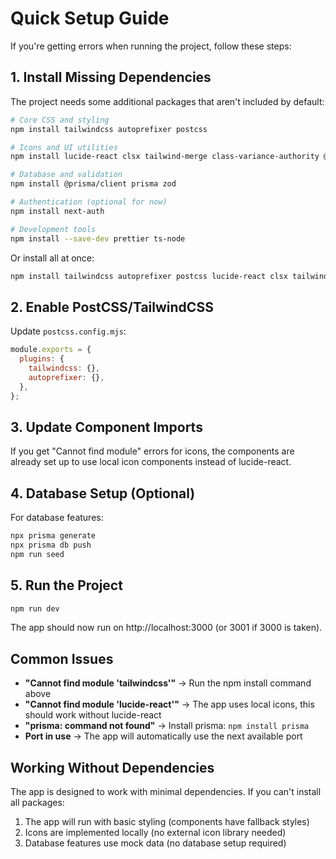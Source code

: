 # Quick Setup Guide

If you're getting errors when running the project, follow these steps:

## 1. Install Missing Dependencies

The project needs some additional packages that aren't included by default:

```bash
# Core CSS and styling
npm install tailwindcss autoprefixer postcss

# Icons and UI utilities
npm install lucide-react clsx tailwind-merge class-variance-authority @radix-ui/react-slot

# Database and validation
npm install @prisma/client prisma zod

# Authentication (optional for now)
npm install next-auth

# Development tools
npm install --save-dev prettier ts-node
```

Or install all at once:
```bash
npm install tailwindcss autoprefixer postcss lucide-react clsx tailwind-merge class-variance-authority @radix-ui/react-slot @prisma/client prisma zod next-auth prettier ts-node
```

## 2. Enable PostCSS/TailwindCSS

Update `postcss.config.mjs`:
```javascript
module.exports = {
  plugins: {
    tailwindcss: {},
    autoprefixer: {},
  },
};
```

## 3. Update Component Imports

If you get "Cannot find module" errors for icons, the components are already set up to use local icon components instead of lucide-react.

## 4. Database Setup (Optional)

For database features:
```bash
npx prisma generate
npx prisma db push
npm run seed
```

## 5. Run the Project

```bash
npm run dev
```

The app should now run on http://localhost:3000 (or 3001 if 3000 is taken).

## Common Issues

- **"Cannot find module 'tailwindcss'"** → Run the npm install command above
- **"Cannot find module 'lucide-react'"** → The app uses local icons, this should work without lucide-react
- **"prisma: command not found"** → Install prisma: `npm install prisma`
- **Port in use** → The app will automatically use the next available port

## Working Without Dependencies

The app is designed to work with minimal dependencies. If you can't install all packages:

1. The app will run with basic styling (components have fallback styles)
2. Icons are implemented locally (no external icon library needed)
3. Database features use mock data (no database setup required)